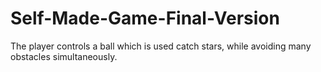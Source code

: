 # Self-Made-Game-Final-Version
The player controls a ball which is used catch stars, while avoiding many obstacles simultaneously. 
